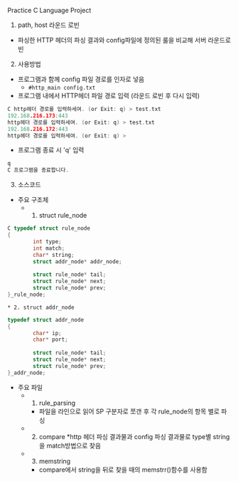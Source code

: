 Practice C Language Project

1. path, host 라운드 로빈
* 파싱한 HTTP 헤더의 파싱 결과와 config파일에 정의된 룰을 비교해 서버 라운드로빈

2. 사용방법
* 프로그램과 함께 config 파일 경로를 인자로 넣음
	* ``` #http_main config.txt ```
* 프로그램 내에서 HTTP헤더 파일 경로 입력 (라운드 로빈 후 다시 입력)
~~~ C
C http헤더 경로를 입력하세여. (or Exit: q) > test.txt
192.168.216.173:443
http헤더 경로를 입력하세여. (or Exit: q) > test.txt
192.168.216.172:443
http헤더 경로를 입력하세여. (or Exit: q) > 
~~~
* 프로그램 종료 시 'q' 입력
~~~ C
q
C 프로그램을 종료합니다.
~~~

3. 소스코드
* 주요 구조체
	* 1. struct rule_node
~~~ C
C typedef struct rule_node
{
 		int type;
 		int match;
		char* string;
 		struct addr_node* addr_node;
		 
		struct rule_node* tail;
		struct rule_node* next;
		struct rule_node* prev;
}_rule_node;
~~~
	* 2. struct addr_node
~~~ C
typedef struct addr_node
{
 		char* ip;
		char* port;
		
		struct rule_node* tail;
 		struct rule_node* next;
 		struct rule_node* prev;
}_addr_node;
~~~
* 주요 파일
	* 1. rule_parsing
		* 파일을 라인으로 읽어 SP 구분자로 쪼갠 후 각 rule_node의 항목 별로 파싱
	* 2. compare
			*http 헤더 파싱 결과물과 config 파싱 결과물로 type별 string을 match방법으로 찾음
	* 3. memstring
		* compare에서 string을 뒤로 찾을 때의 memstrr()함수를 사용함
